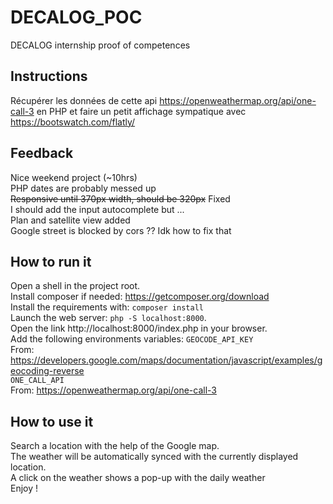 # DECALOG_POC

DECALOG internship proof of competences

## Instructions

Récupérer les données de cette api
https://openweathermap.org/api/one-call-3
en PHP et faire un petit affichage sympatique avec
https://bootswatch.com/flatly/

## Feedback

Nice weekend project (~10hrs)  
PHP dates are probably messed up  
~~Responsive until 370px width, should be 320px~~ Fixed   
I should add the input autocomplete but ...  
Plan and satellite view added  
Google street is blocked by cors ?? Idk how to fix that

## How to run it

Open a shell in the project root.  
Install composer if needed: https://getcomposer.org/download  
Install the requirements with: `composer install`  
Launch the web server: `php -S localhost:8000`.  
Open the link http://localhost:8000/index.php in your browser.  
Add the following environments variables:
`GEOCODE_API_KEY`  
From: https://developers.google.com/maps/documentation/javascript/examples/geocoding-reverse  
`ONE_CALL_API`  
From: https://openweathermap.org/api/one-call-3

## How to use it

Search a location with the help of the Google map.  
The weather will be automatically synced with the currently displayed location.  
A click on the weather shows a pop-up with the daily weather  
Enjoy !  
